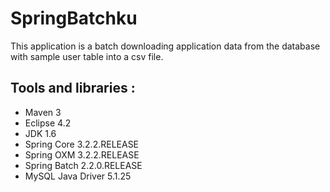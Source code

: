 # SpringBatchku

This application is a batch downloading application data from the database with sample user table into a csv file.

## Tools and libraries :
* Maven 3
* Eclipse 4.2
* JDK 1.6
* Spring Core 3.2.2.RELEASE
* Spring OXM 3.2.2.RELEASE
* Spring Batch 2.2.0.RELEASE
* MySQL Java Driver 5.1.25
